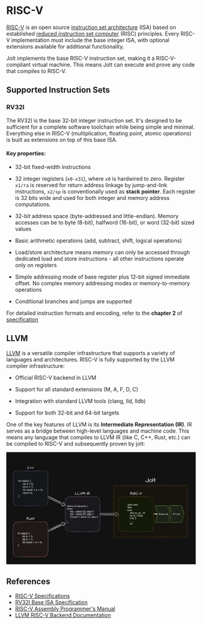 # RISC-V

[RISC-V](https://en.wikipedia.org/wiki/RISC-V) is an open source [instruction set architecture](https://en.wikipedia.org/wiki/Instruction_set_architecture) (ISA) based on established [reduced instruction set computer](https://en.wikipedia.org/wiki/Reduced_instruction_set_computer) (RISC) principles. Every RISC-V implementation must include the base integer ISA, with optional extensions available for additional functionality.

Jolt implements the base RISC-V instruction set, making it a RISC-V-compliant virtual machine. This means Jolt can execute and prove any code that compiles to RISC-V.

## Supported Instruction Sets
### RV32I
The RV32I is the base 32-bit integer instruction set. It's designed to be sufficient for a complete software toolchain while being simple and minimal. Everything else in RISC-V (multiplication, floating point, atomic operations) is built as extensions on top of this base ISA.
#### Key properties:
- 32-bit fixed-width instructions

- 32 integer registers (`x0-x31`), where `x0` is hardwired to zero. Register `x1/ra` is reserved for return address linkage by jump-and-link instructions, `x2/sp` is conventionally used as __stack pointer__. Each register is 32 bits wide and used for both integer and memory address computations.

- 32-bit address space (byte-addressed and little-endian). Memory accesses can be to byte (8-bit), halfword (16-bit), or word (32-bit) sized values

- Basic arithmetic operations (add, subtract, shift, logical operations)

- Load/store architecture means memory can only be accessed through dedicated load and store instructions - all other instructions operate only on registers

- Simple addressing mode of base register plus 12-bit signed immediate offset. No complex memory addressing modes or memory-to-memory operations

- Conditional branches and jumps are supported

For detailed instruction formats and encoding, refer to the __chapter 2__ of [specification](https://riscv.org/wp-content/uploads/2019/12/riscv-spec-20191213.pdf)

## LLVM
[LLVM](https://llvm.org/) is a versatile compiler infrastructure that supports a variety of languages and architectures. RISC-V is fully supported by the LLVM compiler infrastructure:
- Official RISC-V backend in LLVM

- Support for all standard extensions (M, A, F, D, C)

- Integration with standard LLVM tools (clang, lld, lldb)

- Support for both 32-bit and 64-bit targets

One of the key features of LLVM is its __Intermediate Representation (IR)__. IR serves as a bridge between high-level languages and machine code.
This means any language that compiles to LLVM IR (like C, C++, Rust, etc.) can be compiled to RISC-V and subsequently proven by jolt:

![Compilation to RISC-V target](../imgs/compilation_to_riscv.png)

## References
- [RISC-V Specifications](https://riscv.org/technical/specifications/)
- [RV32I Base ISA Specification](https://github.com/riscv/riscv-isa-manual/releases/download/Ratified-IMAFDQC/riscv-spec-20191213.pdf)
- [RISC-V Assembly Programmer's Manual](https://github.com/riscv/riscv-asm-manual/blob/master/riscv-asm.md)
- [LLVM RISC-V Backend Documentation](https://llvm.org/docs/RISCVUsage.html)